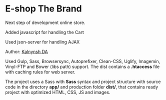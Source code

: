 <h1>E-shop The Brand</h1>
<p>Next step of development online store.</p>
<p>Added javascript for handling the Cart</p>
<p>Used json-server for handling AJAX</p>
<p>Author: 
	<a href="https://github.com/kalnynsh/" target="_blank">
		Kalnynsh DA
	</a>
</p>

<p>Used Gulp, Sass, Browsersync, Autoprefixer, Clean-CSS, Uglify, Imagemin, Vinyl-FTP and Bower (libs path) support. The dist contains a <strong>.htaccess</strong> file with caching rules for web server.</p>

<p>The project uses a Sass with <strong>Sass</strong> syntax and project structure with source code in the directory <strong>app/</strong> and production folder <strong>dist/</strong>, that contains ready project with optimized HTML, CSS, JS and images.</p>
